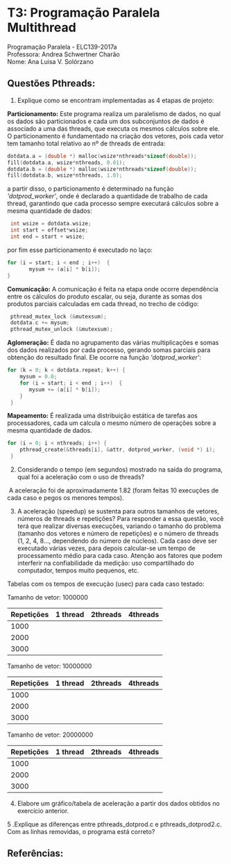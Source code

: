 # T3: Programação Paralela Multithread
Programação Paralela - ELC139-2017a\
Professora: Andrea Schwertner Charão\
Nome: Ana Luisa V. Solórzano

## Questões Pthreads:

1. Explique como se encontram implementadas as 4 etapas de projeto: 
  
  **Particionamento:** Este programa realiza um paralelismo de dados, no qual os dados são particionados e cada um dos subconjuntos
  de dados é associado a uma das threads, que executa os mesmos cálculos sobre ele. O particionamento é fundamentado na criação dos
  vetores, pois cada vetor tem tamanho total relativo ao nº de threads de entrada:  
   ``` C
   dotdata.a = (double *) malloc(wsize*nthreads*sizeof(double));
   fill(dotdata.a, wsize*nthreads, 0.01);
   dotdata.b = (double *) malloc(wsize*nthreads*sizeof(double));
   fill(dotdata.b, wsize*nthreads, 1.0);
   ```
  a partir disso, o particionamento é determinado na função *'dotprod_worker'*, onde é declarado a quantidade de trabalho
  de cada thread, garantindo que cada processo sempre executará cálculos sobre a mesma quantidade de dados: 
  ``` C
   int wsize = dotdata.wsize;
   int start = offset*wsize;
   int end = start + wsize;
  ``` 
  por fim esse particionamento é executado no laço:
  ``` C
  for (i = start; i < end ; i++)  {
         mysum += (a[i] * b[i]);
  }
  ```
  
  **Comunicação:** A comunicação é feita na etapa onde ocorre dependência entre os cálculos do produto escalar, ou seja,
  durante as somas dos produtos parciais calculadas em cada thread, no trecho de código:
 
 ``` C
  pthread_mutex_lock (&mutexsum);
  dotdata.c += mysum;
  pthread_mutex_unlock (&mutexsum);
 ```   
 
  **Aglomeração:** É dada no agrupamento das várias multiplicações e somas dos dados realizados por cada processo, gerando
  somas parciais para obtenção do resultado final. Ele ocorre na função *'dotprod_worker'*:
  
  ``` C
  for (k = 0; k < dotdata.repeat; k++) {
      mysum = 0.0;
      for (i = start; i < end ; i++)  {
         mysum += (a[i] * b[i]);
      }
   }
  ```  
  
  **Mapeamento:** É realizada uma distribuição estática de tarefas aos processadores, cada um calcula o mesmo número de
  operações sobre a mesma quantidade de dados.
  
  ``` C
  for (i = 0; i < nthreads; i++) {
      pthread_create(&threads[i], &attr, dotprod_worker, (void *) i);
   }
   ```
   
2. Considerando o tempo (em segundos) mostrado na saída do programa, qual foi a aceleração com o uso de threads?

  A aceleração foi de aproximadamente 1.82 (foram feitas 10 execuções de cada caso e pegos os menores tempos).

3. A aceleração (speedup) se sustenta para outros tamanhos de vetores, números de threads e repetições? Para responder a essa questão, você terá que realizar diversas execuções, variando o tamanho do problema (tamanho dos vetores e número de repetições) e o número de threads (1, 2, 4, 8..., dependendo do número de núcleos). Cada caso deve ser executado várias vezes, para depois calcular-se um tempo de processamento médio para cada caso. Atenção aos fatores que podem interferir na confiabilidade da medição: uso compartilhado do computador, tempos muito pequenos, etc.

Tabelas com os tempos de execução (usec) para cada caso testado:

Tamanho de vetor: 1000000

Repetições |1 thread | 2threads | 4threads |
---------- | ------- | -------- | -------- |
1000  | | | |
2000  | | | |
3000  | | | |

Tamanho de vetor: 10000000

Repetições |1 thread | 2threads | 4threads |
---------- | ------- | -------- | -------- |
1000  | | | |
2000  | | | |
3000  | | | |

Tamanho de vetor: 20000000

Repetições |1 thread | 2threads | 4threads |
---------- | ------- | -------- | -------- |
1000  | | | |
2000  | | | |
3000  | | | |

4. Elabore um gráfico/tabela de aceleração a partir dos dados obtidos no exercício anterior.

5 .Explique as diferenças entre pthreads_dotprod.c e pthreads_dotprod2.c. Com as linhas removidas, o programa está correto?

## Referências: 
